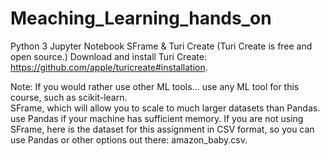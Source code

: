# Meaching_Learning_hands_on
Python 3
Jupyter Notebook
SFrame & Turi Create (Turi Create is free and open source.)
Download and install Turi Create: https://github.com/apple/turicreate#installation. 

Note: If you would rather use other ML tools...
use any ML tool for this course, such as scikit-learn.  
SFrame, which will allow you to scale to much larger datasets than Pandas. 
use Pandas if your machine has sufficient memory. 
If you are not using SFrame, here is the dataset for this assignment in CSV format, so you can use Pandas or other options out there: amazon_baby.csv. 

